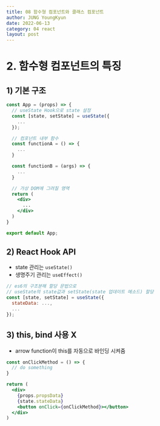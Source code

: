 ```yaml
---
title: 08 함수형 컴포넌트와 클래스 컴포넌트
author: JUNG YoungKyun
date: 2022-06-13
category: 04 react
layout: post
---
```


# **2. 함수형 컴포넌트의 특징**
## 1) 기본 구조
```jsx
const App = (props) => {
  // useState Hook으로 state 설정
  const [state, setState] = useState({
    ...
  });

  // 컴포넌트 내부 함수
  const functionA = () => {
    ...
  }

  const functionB = (args) => {
    ...
  }

  // 가상 DOM에 그려질 영역
  return (
    <div>
      ...
    </div>
  )
}

export default App;
```

## 2) React Hook API
- state 관리는 `useState()`
- 생명주기 관리는 `useEffect()`
```jsx
// es6의 구조분해 할당 문법으로
// useState의 state값과 setState(state 업데이트 메소드) 할당
const [state, setState] = useState({
  stateData: ...,
  ...
});
```

## 3) this, bind 사용 X
- arrow function이 this를 자동으로 바인딩 시켜줌
```jsx
const onClickMethod = () => {
  // do something
}

return (
  <div>
    {props.propsData}
    {state.stateData}
    <button onClick={onClickMethod}></button>
  </div>
)
```
